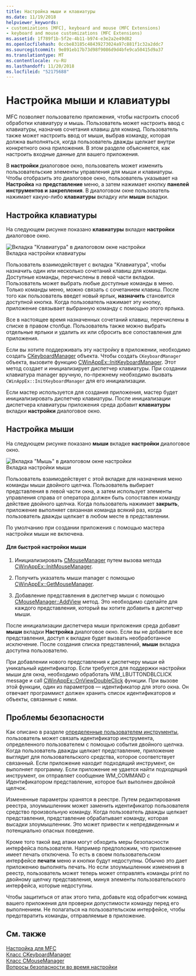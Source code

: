 ```yaml
---
title: Настройка мыши и клавиатуры
ms.date: 11/19/2018
helpviewer_keywords:
- customizations [MFC], keyboard and mouse (MFC Extensions)
- keyboard and mouse customizations (MFC Extensions)
ms.assetid: 1f789f1b-5f2e-4b11-b974-e3e2a2e49d82
ms.openlocfilehash: 0ccbe83185c48439273024a97c881f1c32a2ddc7
ms.sourcegitcommit: 9e891eb17b73d98f9086d9d4bfe9ca50415d9a37
ms.translationtype: MT
ms.contentlocale: ru-RU
ms.lasthandoff: 11/20/2018
ms.locfileid: "52175688"
---
```

# <a name="keyboard-and-mouse-customization"></a>Настройка мыши и клавиатуры

MFC позволяет пользователю приложения, чтобы настроить способ обработки клавиатуру и мышь. Пользователь может настроить ввод с клавиатуры, назначив сочетания клавиш для команд. Пользователь также может настроить ввод от мыши, выбрав команду, которая должна выполняться, когда пользователь дважды щелкает внутри конкретного окна приложения. В этом разделе объясняется, как настроить входные данные для вашего приложения.

В **настройки** диалоговое окно, пользователь может изменить пользовательские элементы управления для мыши и клавиатуры. Чтобы отобразить это диалоговое окно, пользователь указывает на **Настройка** на **представление** меню, а затем нажимает кнопку **панелей инструментов и закрепления**. В диалоговом окне пользователь нажимает какую-либо **клавиатуры** вкладку или **мыши** вкладки.

## <a name="keyboard-customization"></a>Настройка клавиатуры

На следующем рисунке показано **клавиатуры** вкладке **настройки** диалоговое окно.

![Вкладка "Клавиатура" в диалоговом окне настройки](../mfc/media/mfcnextkeyboardtab.png "вкладка \"Клавиатура\" в диалоговом окне настройки") <br/>
Вкладка настройки клавиатуры

Пользователь взаимодействует с вкладка "Клавиатура", чтобы назначить один или несколько сочетаний клавиш для команды. Доступные команды, перечислены в левой части вкладки. Пользователь может выбрать любые доступные команды в меню. Только команды меню, можно связать с сочетанием клавиш. После того как пользователь введет новый ярлык, **назначить** становится доступной кнопка. Когда пользователь нажимает эту кнопку, приложение связывает выбранную команду с помощью этого ярлыка.

Все в настоящее время назначенных сочетаний клавиш, перечислены в списке в правом столбце. Пользователь также можно выбрать отдельные ярлыки и удалить их или сбросить все сопоставления для приложения.

Если вы хотите поддерживать эту настройку в приложении, необходимо создать [CKeyboardManager](../mfc/reference/ckeyboardmanager-class.md) объекта. Чтобы создать `CKeyboardManager` объекта, вызовите функцию [CWinAppEx::InitKeyboardManager](../mfc/reference/cwinappex-class.md#initkeyboardmanager). Этот метод создает и инициализирует диспетчер клавиатуры. При создании клавиатура manager вручную, по-прежнему необходимо вызвать `CWinAppEx::InitKeyboardManager` для его инициализации.

Если мастер используется для создания приложения, мастер будет инициализировать диспетчер клавиатуры. После инициализации диспетчера клавиатуры приложения среда добавит **клавиатуры** вкладки **настройки** диалоговое окно.

## <a name="mouse-customization"></a>Настройка мыши

На следующем рисунке показано **мыши** вкладке **настройки** диалоговое окно.

![Вкладка "Мышь" в диалоговом окне настройки](../mfc/media/mfcnextmousetab.png "вкладка \"Мышь\" в диалоговом окне настройки") <br/>
Вкладка настройки мыши

Пользователь взаимодействует с этой вкладке для назначения меню команды мыши двойного щелчка. Пользователь выбирает представления в левой части окна, а затем использует элементы управления справа от оператора должен быть сопоставлен команду действие двойного щелчка. Когда пользователь нажимает **закрыть**, приложение выполняет связанная команда всякий раз, когда пользователь дважды щелкает в любом месте в представлении.

По умолчанию при создании приложения с помощью мастера настройки мыши не включена.

#### <a name="to-enable-mouse-customization"></a>Для быстрой настройки мыши

1. Инициализировать [CMouseManager](../mfc/reference/cmousemanager-class.md) путем вызова метода [CWinAppEx::InitMouseManager](../mfc/reference/cwinappex-class.md#initmousemanager).

1. Получить указатель мыши manager с помощью [CWinAppEx::GetMouseManager](../mfc/reference/cwinappex-class.md#getmousemanager).

1. Добавление представления в диспетчер мыши с помощью [CMouseManager::AddView](../mfc/reference/cmousemanager-class.md#addview) метод. Это необходимо сделайте для каждого представления, который вы хотите добавить в диспетчер мыши.

После инициализации диспетчера мыши приложения среда добавит **мыши** вкладки **Настройка** диалоговое окно. Если вы не добавите все представления, доступ к вкладке будет вызвать необработанное исключение. После создания списка представлений, **мыши** вкладка доступна пользователю.

При добавлении нового представления к диспетчеру мыши ей уникальный идентификатор. Если требуется для поддержки настройки мыши для окна, необходимо обработать WM_LBUTTONDBLCLICK message и call [CWinAppEx::OnViewDoubleClick](../mfc/reference/cwinappex-class.md#onviewdoubleclick) функции. При вызове этой функции, один из параметров — идентификатор для этого окна. Он отвечает программист должен хранить список идентификаторов и объекты, связанные с ними.

## <a name="security-concerns"></a>Проблемы безопасности

Как описано в разделе [определенные пользователем инструменты](../mfc/user-defined-tools.md), пользователь может связать идентификатор инструмента, определенного пользователем с помощью события двойного щелчка. Когда пользователь дважды щелкает представление, приложение выглядит для пользовательского средства, которое соответствует связанный. Если приложение находит подходящий инструмент, он выполняет программу. Если приложение не удается найти подходящий инструмент, он отправляет сообщение WM_COMMAND с Идентификатором представление, которое был выполнен двойной щелчок.

Измененные параметры хранятся в реестре. Путем редактирования реестра, злоумышленник может заменить идентификатор пользователя средство произвольную команду. Когда пользователь дважды щелкает представления, представление обрабатывает команду, которая высадки злоумышленник. Это может привести к непредвиденным и потенциально опасных поведение.

Кроме того такой вид атаки могут обходить меры безопасности интерфейса пользователя. Например предположим, что приложение имеет печать отключена. То есть в своем пользовательском интерфейсе **печати** меню и кнопки будут недоступны. Обычно это дает приложению выполнять печать. Но если злоумышленник изменения в реестр, пользователь может теперь может отправлять команды print по двойному щелчку представления, минуя элементы пользовательского интерфейса, которые недоступны.

Чтобы защититься от атак этого типа, добавьте код обработчик команд вашего приложения для проверки допустимости команду перед его выполнением. Не полагаться на пользовательском интерфейсе, чтобы предотвратить команды, отправляемые в приложение.

## <a name="see-also"></a>См. также

[Настройка для MFC](../mfc/customization-for-mfc.md)<br/>
[Класс CKeyboardManager](../mfc/reference/ckeyboardmanager-class.md)<br/>
[Класс CMouseManager](../mfc/reference/cmousemanager-class.md)<br/>
[Вопросы безопасности во время настройки](../mfc/security-implications-of-customization.md)

